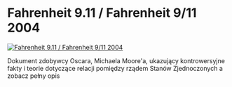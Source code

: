 Fahrenheit 9.11 / Fahrenheit 9/11 2004 
=============
[![Fahrenheit 9.11 / Fahrenheit 9/11 2004 ](http://vidos.pl/images/player.gif)](http://vidos.pl/fahrenheit-9-11-fahrenheit-9-11-2004)

 Dokument zdobywcy Oscara, Michaela Moore'a, ukazujący kontrowersyjne fakty i teorie dotyczące relacji pomiędzy rządem Stanów Zjednoczonych a zobacz pełny opis
